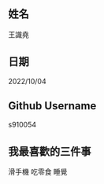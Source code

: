 姓名
---
王識堯

日期
----
2022/10/04

Github Username
---------------
s910054

我最喜歡的三件事
---------------
滑手機 吃零食 睡覺
